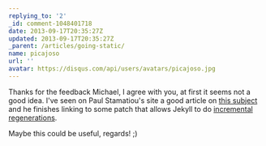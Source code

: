```yaml
---
replying_to: '2'
_id: comment-1048401718
date: 2013-09-17T20:35:27Z
updated: 2013-09-17T20:35:27Z
_parent: /articles/going-static/
name: picajoso
url: ''
avatar: https://disqus.com/api/users/avatars/picajoso.jpg
---
```


Thanks for the feedback Michael, I agree with you, at first it seems
not a good idea. I've seen on Paul Stamatiou's site a good article on [this subject](http://paulstamatiou.com/how-to-wordpress-to-jekyll)
and he finishes linking to some patch that allows Jekyll to do [incremental regenerations](https://github.com/graysky/jekyll/commit/39ae8c7c3f4a3cffd095e3b7638cfa8025c5a67a).

Maybe this could be useful, 
regards! ;)
